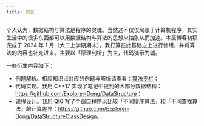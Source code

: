 ```yaml
---
title: 前言
---
```


个人认为，数据结构与算法是程序的灵魂。当然这不仅仅局限于计算机程序，其实生活中的很多东西都可以用数据结构与算法的思想来抽象从而加速。本篇博客初稿完成于 2024 年 1 月（大二上学期期末）。我打算在此基础之上进行修缮，并将算法的内容也补充进来。主要以「原理剖析」为主，代码演示为辅。

一些衍生内容如下：

- 例题解析。相应知识点对应的例题与解析请查看：[算法专栏](../../ds-and-algo/index.md)；
- 代码实现。我用 C++17 实现了笔记中提到的大部分数据结构：<https://github.com/Explorer-Dong/DataStructure>；
- 课程设计。我用 Qt6 写了个窗口程序以比较「不同排序算法」和「不同查找算法」的计算差异：<https://github.com/Explorer-Dong/DataStructureClassDesign>。
